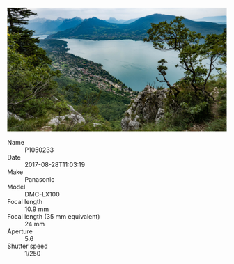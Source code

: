 [![P1050233](/photos/hd/P1050233.jpg)](/photos/full/P1050233.jpg?raw=true)

<dl>
  <dt>Name</dt>
  <dd>P1050233</dd>
  <dt>Date</dt>
  <dd>2017-08-28T11:03:19</dd>
  <dt>Make</dt>
  <dd>Panasonic</dd>
  <dt>Model</dt>
  <dd>DMC-LX100</dd>
  <dt>Focal length</dt>
  <dd>10.9 mm</dd>
  <dt>Focal length (35 mm equivalent)</dt>
  <dd>24 mm</dd>
  <dt>Aperture</dt>
  <dd>5.6</dd>
  <dt>Shutter speed</dt>
  <dd>1/250</dd>
</dl>
